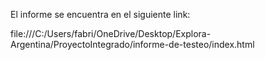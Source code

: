 El informe se encuentra en el siguiente link: 

file:///C:/Users/fabri/OneDrive/Desktop/Explora-Argentina/ProyectoIntegrado/informe-de-testeo/index.html